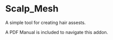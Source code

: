 # Scalp_Mesh
A simple tool for creating hair assests.

A PDF Manual is included to navigate this addon.
